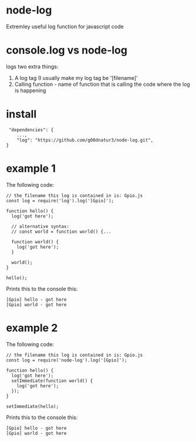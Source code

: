 # node-log
Extremley useful log function for javascript code

# console.log vs node-log

logs two extra things:

1) A log tag (I usually make my log tag be '[filename]'
2) Calling function - name of function that is calling the code where the log is happening


# install
```
 "dependencies": {
    ...,
    "log": "https://github.com/g00dnatur3/node-log.git",
}
```
 
# example 1
The following code:
```
// the filename this log is contained in is: Gpio.js
const log = require('log').log('[Gpio]');

function hello() {
  log('got here');
  
  // alternative syntax:
  // const world = function world() {...
  
  function world() {
    log('got here');
  }
  
  world();
}

hello();
```
Prints this to the console this:
```
[Gpio] hello - got here
[Gpio] world - got here
```

# example 2
The following code:
```
// the filename this log is contained in is: Gpio.js
const log = require('node-log').log('[Gpio]');

function hello() {
  log('got here');
  setImmediate(function world() {
    log('got here');
  });
}

setImmediate(hello);
```
Prints this to the console this:
```
[Gpio] hello - got here
[Gpio] world - got here
```



